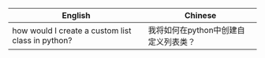 | English | Chinese |
| ------- | ------- |
| how would I create a custom list class in python? | 我将如何在python中创建自定义列表类？ |

